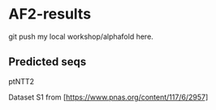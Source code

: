 # AF2-results
git push my local workshop/alphafold here.
## Predicted seqs
ptNTT2

Dataset S1 from [https://www.pnas.org/content/117/6/2957]
